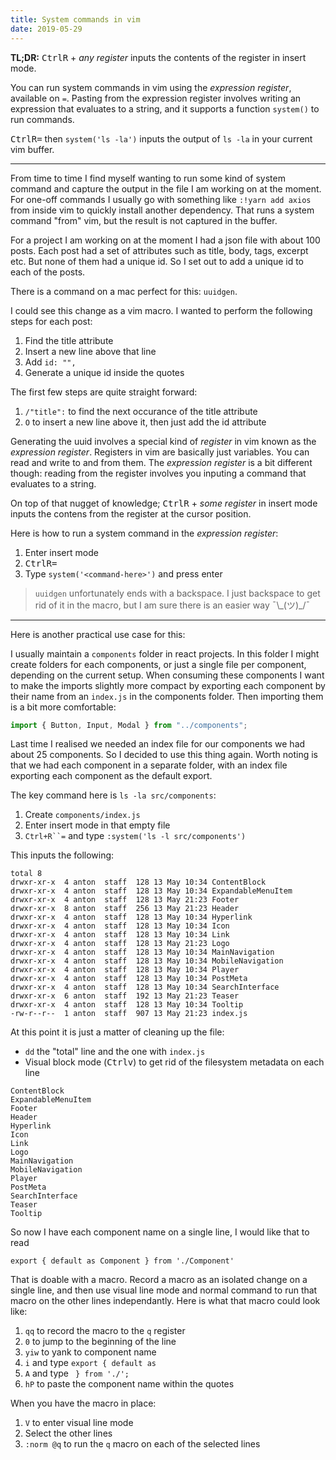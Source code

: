 ```yaml
---
title: System commands in vim
date: 2019-05-29
---
```


**TL;DR:** <kbd>Ctrl</kbd><kbd>R</kbd> + _any register_ inputs the contents of
the register in insert mode.

You can run system commands in vim using the _expression register_, available on
`=`. Pasting from the expression register involves writing an expression that
evaluates to a string, and it supports a function `system()` to run commands.

<kbd>Ctrl</kbd><kbd>R</kbd><kbd>=</kbd> then `system('ls -la')` inputs the
output of `ls -la` in your current vim buffer.

---

From time to time I find myself wanting to run some kind of system command and
capture the output in the file I am working on at the moment. For one-off
commands I usually go with something like `:!yarn add axios` from inside vim to
quickly install another dependency. That runs a system command "from" vim, but
the result is not captured in the buffer.

For a project I am working on at the moment I had a json file with about 100
posts. Each post had a set of attributes such as title, body, tags, excerpt etc.
But none of them had a unique id. So I set out to add a unique id to each of the
posts.

There is a command on a mac perfect for this: `uuidgen`.

I could see this change as a vim macro. I wanted to perform the following steps
for each post:

1. Find the title attribute
2. Insert a new line above that line
3. Add `id: "",`
4. Generate a unique id inside the quotes

The first few steps are quite straight forward:

1. `/"title":` to find the next occurance of the title attribute
2. `O` to insert a new line above it, then just add the id attribute

Generating the uuid involves a special kind of _register_ in vim known as the
_expression register_. Registers in vim are basically just variables. You can
read and write to and from them. The _expression register_ is a bit different
though: reading from the register involves you inputing a command that evaluates
to a string.

On top of that nugget of knowledge; <kbd>Ctrl</kbd><kbd>R</kbd> + _some
register_ in insert mode inputs the contens from the register at the cursor
position.

Here is how to run a system command in the _expression register_:

1. Enter insert mode
2. <kbd>Ctrl</kbd><kbd>R</kbd><kbd>=</kbd>
3. Type `system('<command-here>')` and press enter

<blockquote class="note">
<code>uuidgen</code> unfortunately ends with a backspace. I just backspace to
get rid of it in the macro, but I am sure there is an easier way ¯\_(ツ)_/¯
</blockquote>

---

Here is another practical use case for this:

I usually maintain a `components` folder in react projects. In this folder I
might create folders for each components, or just a single file per component,
depending on the current setup. When consuming these components I want to make
the imports slightly more compact by exporting each component by their name from
an `index.js` in the components folder. Then importing them is a bit more
comfortable:

```javascript
import { Button, Input, Modal } from "../components";
```

Last time I realised we needed an index file for our components we had about 25
components. So I decided to use this thing again. Worth noting is that we had
each component in a separate folder, with an index file exporting each component
as the default export.

The key command here is `ls -la src/components`:

1. Create `components/index.js`
2. Enter insert mode in that empty file
3. ` Ctrl+R``= ` and type `:system('ls -l src/components')`

This inputs the following:

```
total 8
drwxr-xr-x  4 anton  staff  128 13 May 10:34 ContentBlock
drwxr-xr-x  4 anton  staff  128 13 May 10:34 ExpandableMenuItem
drwxr-xr-x  4 anton  staff  128 13 May 21:23 Footer
drwxr-xr-x  8 anton  staff  256 13 May 21:23 Header
drwxr-xr-x  4 anton  staff  128 13 May 10:34 Hyperlink
drwxr-xr-x  4 anton  staff  128 13 May 10:34 Icon
drwxr-xr-x  4 anton  staff  128 13 May 10:34 Link
drwxr-xr-x  4 anton  staff  128 13 May 21:23 Logo
drwxr-xr-x  4 anton  staff  128 13 May 10:34 MainNavigation
drwxr-xr-x  4 anton  staff  128 13 May 10:34 MobileNavigation
drwxr-xr-x  4 anton  staff  128 13 May 10:34 Player
drwxr-xr-x  4 anton  staff  128 13 May 10:34 PostMeta
drwxr-xr-x  4 anton  staff  128 13 May 10:34 SearchInterface
drwxr-xr-x  6 anton  staff  192 13 May 21:23 Teaser
drwxr-xr-x  4 anton  staff  128 13 May 10:34 Tooltip
-rw-r--r--  1 anton  staff  907 13 May 21:23 index.js
```

At this point it is just a matter of cleaning up the file:

- `dd` the "total" line and the one with `index.js`
- Visual block mode (<kbd>Ctrl</kbd><kbd>v</kbd>) to get rid of the filesystem
  metadata on each line

```
ContentBlock
ExpandableMenuItem
Footer
Header
Hyperlink
Icon
Link
Logo
MainNavigation
MobileNavigation
Player
PostMeta
SearchInterface
Teaser
Tooltip
```

So now I have each component name on a single line, I would like that to read

```
export { default as Component } from './Component'
```

That is doable with a macro. Record a macro as an isolated change on a single
line, and then use visual line mode and normal command to run that macro on the
other lines independantly. Here is what that macro could look like:

1. `qq` to record the macro to the `q` register
2. `0` to jump to the beginning of the line
3. `yiw` to yank to component name
4. `i` and type `export { default as `
5. `A` and type ` } from './';`
6. `hP` to paste the component name within the quotes

When you have the macro in place:

1. `V` to enter visual line mode
2. Select the other lines
3. `:norm @q` to run the `q` macro on each of the selected lines
